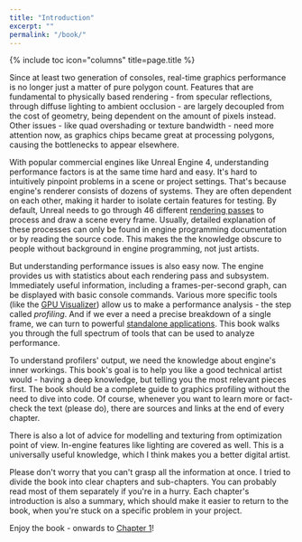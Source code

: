 ```yaml
---
title: "Introduction"
excerpt: ""
permalink: "/book/"
---
```


{% include toc icon="columns" title=page.title %}

Since at least two generation of consoles, real-time graphics performance is no longer just a matter of pure polygon count. Features that are fundamental to physically based rendering - from specular reflections, through diffuse lighting to ambient occlusion - are largely decoupled from the cost of geometry, being dependent on the amount of pixels instead. Other issues - like quad overshading or texture bandwidth - need more attention now, as graphics chips became great at processing polygons, causing the bottlenecks to appear elsewhere.

With popular commercial engines like Unreal Engine 4, understanding performance factors is at the same time hard and easy. It's hard to intuitively pinpoint problems in a scene or project settings. That's because engine's renderer consists of dozens of systems. They are often dependent on each other, making it harder to isolate certain features for testing. By default, Unreal needs to go through 46 different [rendering passes](/book/profiling/lighting/) to process and draw a scene every frame. Usually, detailed explanation of these processes can only be found in engine programming documentation or by reading the source code. This makes the the knowledge obscure to people without background in engine programming, not just artists.

But understanding performance issues is also easy now. The engine provides us with statistics about each rendering pass and subsystem. Immediately useful information, including a frames-per-second graph, can be displayed with basic console commands. Various more specific tools (like the [GPU Visualizer](/book/profiling/gpu-visualizer/)) allow us to make a performance analysis - the step called _profiling_. And if we ever a need a precise breakdown of a single frame, we can turn to powerful [standalone applications](/book/profiling/external/). This book walks you through the full spectrum of tools that can be used to analyze performance.

To understand profilers' output, we need the knowledge about engine's inner workings. This book's goal is to help you like a good technical artist would - having a deep knowledge, but telling you the most relevant pieces first. The book should be a complete guide to graphics profiling without the need to dive into code. Of course, whenever you want to learn more or fact-check the text (please do), there are sources and links at the end of every chapter.

There is also a lot of advice for modelling and texturing from optimization point of view. In-engine features like lighting are covered as well. This is a universally useful knowledge, which I think makes you a better digital artist.

Please don't worry that you can't grasp all the information at once. I tried to divide the book into clear chapters and sub-chapters. You can probably read most of them separately if you're in a hurry. Each chapter's introduction is also a summary, which should make it easier to return to the book, when you're stuck on a specific problem in your project.

Enjoy the book - onwards to [Chapter 1](/book/measuring-performance/)!